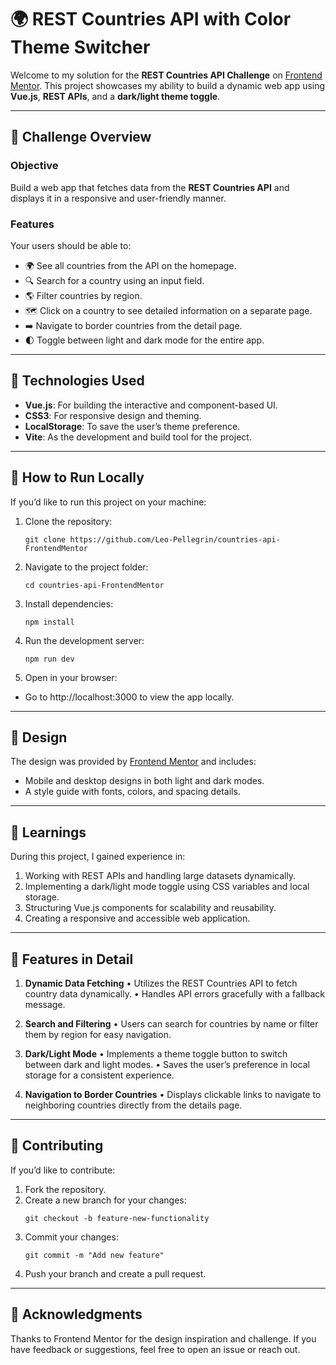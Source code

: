 # 🌍 REST Countries API with Color Theme Switcher

Welcome to my solution for the **REST Countries API Challenge** on [Frontend Mentor](https://www.frontendmentor.io/). This project showcases my ability to build a dynamic web app using **Vue.js**, **REST APIs**, and a **dark/light theme toggle**.

---

## 📜 Challenge Overview

### **Objective**
Build a web app that fetches data from the **REST Countries API** and displays it in a responsive and user-friendly manner.

### **Features**
Your users should be able to:
- 🌍 See all countries from the API on the homepage.
- 🔍 Search for a country using an input field.
- 🌎 Filter countries by region.
- 🗺️ Click on a country to see detailed information on a separate page.
- ➡️ Navigate to border countries from the detail page.
- 🌓 Toggle between light and dark mode for the entire app.

---

## 🔧 Technologies Used

- **Vue.js**: For building the interactive and component-based UI.
- **CSS3**: For responsive design and theming.
- **LocalStorage**: To save the user’s theme preference.
- **Vite**: As the development and build tool for the project.

---

## 🚀 How to Run Locally

If you’d like to run this project on your machine:

1. Clone the repository:
   ```console
   git clone https://github.com/Leo-Pellegrin/countries-api-FrontendMentor
   ```
2. Navigate to the project folder:
   ```console
   cd countries-api-FrontendMentor
   ```
3. Install dependencies:
   ```console
   npm install
   ```
4. Run the development server:
   ```console
   npm run dev
   ```
5.	Open in your browser:
  - Go to http://localhost:3000 to view the app locally.

---

## 🎨 Design

The design was provided by [Frontend Mentor](https://www.frontendmentor.io/) and includes:
  - Mobile and desktop designs in both light and dark modes.
  - A style guide with fonts, colors, and spacing details.

---

## 📝 Learnings

During this project, I gained experience in:
  1. Working with REST APIs and handling large datasets dynamically.
  2. Implementing a dark/light mode toggle using CSS variables and local storage.
  3. Structuring Vue.js components for scalability and reusability.
  4. Creating a responsive and accessible web application.

---

## 🌟 Features in Detail

1. **Dynamic Data Fetching**
	•	Utilizes the REST Countries API to fetch country data dynamically.
	•	Handles API errors gracefully with a fallback message.

2. **Search and Filtering**
	•	Users can search for countries by name or filter them by region for easy navigation.

3. **Dark/Light Mode**
	•	Implements a theme toggle button to switch between dark and light modes.
	•	Saves the user’s preference in local storage for a consistent experience.

4. **Navigation to Border Countries**
	•	Displays clickable links to navigate to neighboring countries directly from the details page.

---

## 🤝 Contributing

If you’d like to contribute:
1. Fork the repository.
2. Create a new branch for your changes:
   ```console
   git checkout -b feature-new-functionality
   ```
3. Commit your changes:
   ```console
   git commit -m "Add new feature"
   ```
4. Push your branch and create a pull request.

---

 ## 🙌 Acknowledgments

Thanks to Frontend Mentor for the design inspiration and challenge.
If you have feedback or suggestions, feel free to open an issue or reach out.
